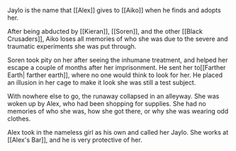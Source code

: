 Jaylo is the name that [[Alex]] gives to [[Aiko]] when he finds and adopts her.

After being abducted by [[Kieran]], [[Soren]], and the other [[Black Crusaders]], Aiko loses all memories of who she was due to the severe and traumatic experiments she was put through. 

Soren took pity on her after seeing the inhumane treatment, and helped her escape a couple of months after her imprisonment. He sent her to[[Farther Earth| farther earth]], where no one would think to look for her. He placed an illusion in her cage to make it look she was still a test subject. 

With nowhere else to go, the runaway collapsed in an alleyway. She was woken up by Alex, who had been shopping for supplies. She had no memories of who she was, how she got there, or why she was wearing odd clothes. 

Alex took in the nameless girl as his own and called her Jaylo. She works at [[Alex's Bar]], and he is very protective of her.
